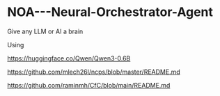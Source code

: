 # NOA---Neural-Orchestrator-Agent
Give any LLM or AI a brain


Using 

https://huggingface.co/Qwen/Qwen3-0.6B

https://github.com/mlech26l/ncps/blob/master/README.md

https://github.com/raminmh/CfC/blob/main/README.md
